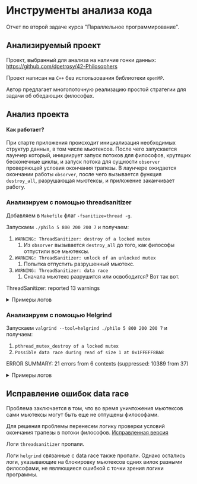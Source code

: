 # Инструменты анализа кода

Отчет по второй задаче курса "Параллельное программирование".

## Анализируемый проект

Проект, выбранный для анализа на наличие гонки данных: https://github.com/dpetrosy/42-Philosophers

Проект написан на `C++` без использования библиотеки `openMP`.

Автор предлагает многопоточную реализацию простой стратегии для задачи об обедающих философах.

## Анализ проекта
#### Как работает?
При старте приложения происходит инициализация необходимых структур данных,
в том числе мьютексов. После чего запускается лаунчер который,
инициирует запуск потоков для философов, крутящих бесконечные циклы,
и запуск потока для сущности `obsorver` проверяющей условия окончания трапезы.
В лаунчере ожидается окончании работы `obsorver`,
после чего вызывается функция `destroy_all`, разрушающая мьютексы,
и приложение заканчивает работу.

### Анализируем с помощью threadsanitizer

Добавляем в `Makefile` флаг `-fsanitize=thread -g`.

Запускаем `./philo 5 800 200 200 7` и получаем:

1. `WARNING: ThreadSanitizer: destroy of a locked mutex`
   1. Из `obsorver` вызывается `destroy_all` до того, как философы отпустили все мьютексы.
2. `WARNING: ThreadSanitizer: unlock of an unlocked mutex`
   1. Попытка отпустить разрушенный мьютекс.
3. `WARNING: ThreadSanitizer: data race`
   1. Сначала мьютекс разрушится или освободится? Вот так вот.

ThreadSanitizer: reported 13 warnings
<details>
<summary>Примеры логов</summary>

![img.png](img/img.png)

![img_2.png](img/img_2.png)

![img_1.png](img/img_1.png)

</details>


### Анализируем с помощью Helgrind

Запускаем `valgrind --tool=helgrind ./philo 5 800 200 200 7` и получаем:

1. `pthread_mutex_destroy of a locked mutex`
2. `Possible data race during read of size 1 at 0x1FFEFF8BA8`

ERROR SUMMARY: 21 errors from 6 contexts (suppressed: 10389 from 37)

<details>
<summary>Примеры логов</summary>

![img_3.png](img/img_3.png)

![img_4.png](img/img_4.png)

</details>

## Исправление ошибок data race

Проблема заключается в том, что во время уничтожения мьютексов сами мьютексы могут быть еще не отпущены философами.

Для решения проблемы перенесем логику проверки условий окончания трапезы в потоки философов. [Исправленная версия](https://github.com/tepa46/parallel-programming-2-task-example/tree/fix)

Логи `threadsanitizer` пропали.

Логи `helgrind` связанные с data race также пропали. Однако остались логи, указывающие на блокировку мьютексов одних вилок разными философами, не являющиеся ошибкой с точки зрения логики программы.




